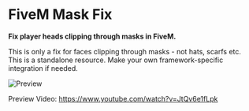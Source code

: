 # FiveM Mask Fix
**Fix player heads clipping through masks in FiveM.**

This is only a fix for faces clipping through masks - not hats, scarfs etc.  
This is a standalone resource. Make your own framework-specific integration if needed.

![Preview](https://i.imgur.com/4l9GZcT.png)

Preview Video:
https://www.youtube.com/watch?v=JtQv6e1fLpk
